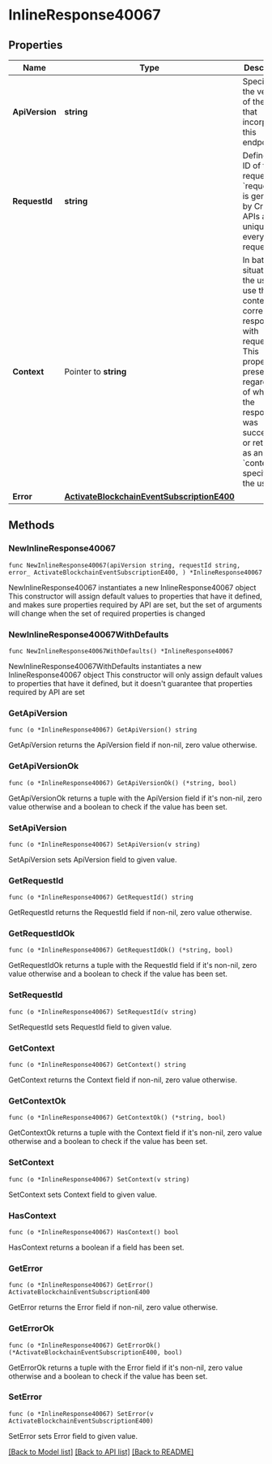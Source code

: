 # InlineResponse40067

## Properties

Name | Type | Description | Notes
------------ | ------------- | ------------- | -------------
**ApiVersion** | **string** | Specifies the version of the API that incorporates this endpoint. | 
**RequestId** | **string** | Defines the ID of the request. The &#x60;requestId&#x60; is generated by Crypto APIs and it&#39;s unique for every request. | 
**Context** | Pointer to **string** | In batch situations the user can use the context to correlate responses with requests. This property is present regardless of whether the response was successful or returned as an error. &#x60;context&#x60; is specified by the user. | [optional] 
**Error** | [**ActivateBlockchainEventSubscriptionE400**](ActivateBlockchainEventSubscriptionE400.md) |  | 

## Methods

### NewInlineResponse40067

`func NewInlineResponse40067(apiVersion string, requestId string, error_ ActivateBlockchainEventSubscriptionE400, ) *InlineResponse40067`

NewInlineResponse40067 instantiates a new InlineResponse40067 object
This constructor will assign default values to properties that have it defined,
and makes sure properties required by API are set, but the set of arguments
will change when the set of required properties is changed

### NewInlineResponse40067WithDefaults

`func NewInlineResponse40067WithDefaults() *InlineResponse40067`

NewInlineResponse40067WithDefaults instantiates a new InlineResponse40067 object
This constructor will only assign default values to properties that have it defined,
but it doesn't guarantee that properties required by API are set

### GetApiVersion

`func (o *InlineResponse40067) GetApiVersion() string`

GetApiVersion returns the ApiVersion field if non-nil, zero value otherwise.

### GetApiVersionOk

`func (o *InlineResponse40067) GetApiVersionOk() (*string, bool)`

GetApiVersionOk returns a tuple with the ApiVersion field if it's non-nil, zero value otherwise
and a boolean to check if the value has been set.

### SetApiVersion

`func (o *InlineResponse40067) SetApiVersion(v string)`

SetApiVersion sets ApiVersion field to given value.


### GetRequestId

`func (o *InlineResponse40067) GetRequestId() string`

GetRequestId returns the RequestId field if non-nil, zero value otherwise.

### GetRequestIdOk

`func (o *InlineResponse40067) GetRequestIdOk() (*string, bool)`

GetRequestIdOk returns a tuple with the RequestId field if it's non-nil, zero value otherwise
and a boolean to check if the value has been set.

### SetRequestId

`func (o *InlineResponse40067) SetRequestId(v string)`

SetRequestId sets RequestId field to given value.


### GetContext

`func (o *InlineResponse40067) GetContext() string`

GetContext returns the Context field if non-nil, zero value otherwise.

### GetContextOk

`func (o *InlineResponse40067) GetContextOk() (*string, bool)`

GetContextOk returns a tuple with the Context field if it's non-nil, zero value otherwise
and a boolean to check if the value has been set.

### SetContext

`func (o *InlineResponse40067) SetContext(v string)`

SetContext sets Context field to given value.

### HasContext

`func (o *InlineResponse40067) HasContext() bool`

HasContext returns a boolean if a field has been set.

### GetError

`func (o *InlineResponse40067) GetError() ActivateBlockchainEventSubscriptionE400`

GetError returns the Error field if non-nil, zero value otherwise.

### GetErrorOk

`func (o *InlineResponse40067) GetErrorOk() (*ActivateBlockchainEventSubscriptionE400, bool)`

GetErrorOk returns a tuple with the Error field if it's non-nil, zero value otherwise
and a boolean to check if the value has been set.

### SetError

`func (o *InlineResponse40067) SetError(v ActivateBlockchainEventSubscriptionE400)`

SetError sets Error field to given value.



[[Back to Model list]](../README.md#documentation-for-models) [[Back to API list]](../README.md#documentation-for-api-endpoints) [[Back to README]](../README.md)


